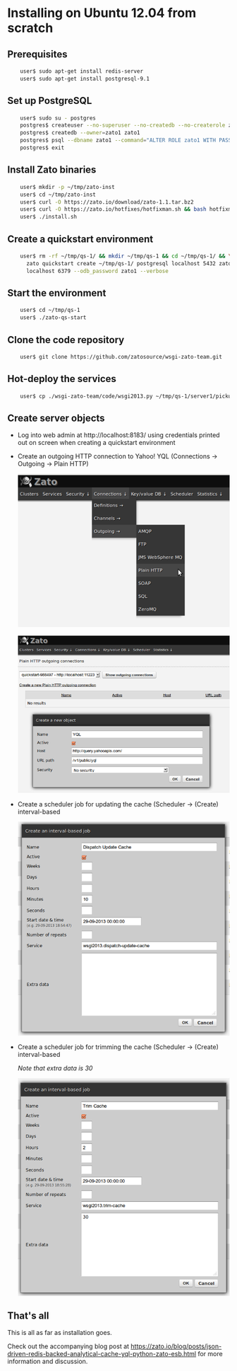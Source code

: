 Installing on Ubuntu 12.04 from scratch
=======================================

Prerequisites
-------------

```bash
    user$ sudo apt-get install redis-server
    user$ sudo apt-get install postgresql-9.1
```

Set up PostgreSQL
-----------------

```bash
    user$ sudo su - postgres
    postgres$ createuser --no-superuser --no-createdb --no-createrole zato1
    postgres$ createdb --owner=zato1 zato1
    postgres$ psql --dbname zato1 --command="ALTER ROLE zato1 WITH PASSWORD 'zato1'"
    postgres$ exit
```

Install Zato binaries
---------------------

```bash
    user$ mkdir -p ~/tmp/zato-inst
    user$ cd ~/tmp/zato-inst
    user$ curl -O https://zato.io/download/zato-1.1.tar.bz2
    user$ curl -O https://zato.io/hotfixes/hotfixman.sh && bash hotfixman.sh
    user$ ./install.sh
```

Create a quickstart environment
-------------------------------

```bash
    user$ rm -rf ~/tmp/qs-1/ && mkdir ~/tmp/qs-1 && cd ~/tmp/qs-1/ && \
      zato quickstart create ~/tmp/qs-1/ postgresql localhost 5432 zato1 zato1 \
      localhost 6379 --odb_password zato1 --verbose
```

Start the environment
---------------------

```bash
    user$ cd ~/tmp/qs-1
    user$ ./zato-qs-start
```

Clone the code repository
-------------------------

```bash
    user$ git clone https://github.com/zatosource/wsgi-zato-team.git
```

Hot-deploy the services
-----------------------

```bash
    user$ cp ./wsgi-zato-team/code/wsgi2013.py ~/tmp/qs-1/server1/pickup-dir
```

Create server objects
---------------------

 * Log into web admin at http://localhost:8183/ using credentials printed out
   on screen when creating a quickstart environment
   
 * Create an outgoing HTTP connection to Yahoo! YQL (Connections -> Outgoing -> Plain HTTP)
 
   ![](./outconn-http-menu.png)
   
   ![](./outconn-http-create.png)
 
 * Create a scheduler job for updating the cache (Scheduler -> (Create) interval-based
 
   ![](./dispatch-update-cache.png)
 
 * Create a scheduler job for trimming the cache (Scheduler -> (Create) interval-based
 
   *Note that extra data is 30*
 
   ![](./trim-cache.png)
 
That's all
----------

This is all as far as installation goes.

Check out the accompanying blog post at https://zato.io/blog/posts/json-driven-redis-backed-analytical-cache-yql-python-zato-esb.html for more information and discussion.
